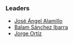 ### Leaders

* [José Ángel Alamillo](mailto:joseangel.alamillo@owasp.org)
* [Balam Sánchez Ibarra](mailto:balamsanchez.ibarra@owasp.org)
* [Jorge Ortíz](mailto:jorge.ortiz@owasp.org)
